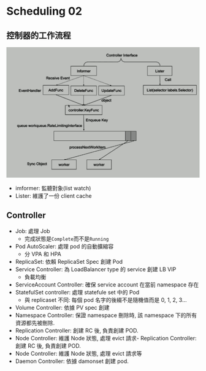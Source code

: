 # Scheduling 02

## 控制器的工作流程

![控制器的工作流程](pic/控制器的工作流程.png)

- imformer: 監聽對象(list watch)
- Lister: 維護了一份 client cache

## Controller

- Job: 處理 Job
  - 完成狀態是`Complete`而不是`Running`
- Pod AutoScaler: 處理 pod 的自動擴縮容
  - 分 VPA 和 HPA
- ReplicaSet: 依賴 ReplicaSet Spec 創建 Pod
- Service Controller: 為 LoadBalancer type 的 service 創建 LB VIP
  - 負載均衡
- ServiceAccount Controller: 確保 service account 在當前 namespace 存在
- StatefulSet controller: 處理 statefule set 中的 Pod
  - 與 replicaset 不同: 每個 pod 名字的後綴不是隨機值而是 0, 1, 2, 3...
- Volume Controller: 依據 PV spec 創建
- Namespace Controller: 保證 namespace 刪除時, 該 namespace 下的所有資源都先被刪除.
- Replication Controller: 創建 RC 後, 負責創建 POD.
- Node Controller: 維護 Node 狀態, 處理 evict 請求- Replication Controller: 創建 RC 後, 負責創建 POD.
- Node Controller: 維護 Node 狀態, 處理 evict 請求等
- Daemon Controller: 依據 damonset 創建 pod.
